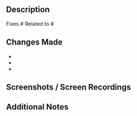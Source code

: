 ## Description
<!-- Provide a clear and concise description of your changes -->

<!-- Link any related issues using #issue_number -->
Fixes #
Related to #

## Changes Made
<!-- List the specific changes you made -->
- 
- 
- 

## Screenshots / Screen Recordings


## Additional Notes
<!-- Add any additional context, concerns, or information for reviewers -->
